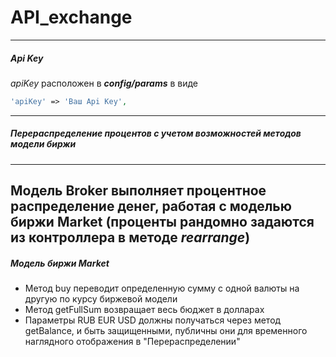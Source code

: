 # API_exchange
---
##### Api Key
_apiKey_ расположен в ***config/params*** в виде 
```php
'apiKey' => 'Ваш Api Key',
```
---
##### Перераспределение процентов с учетом возможностей методов модели биржи 
---
Модель Broker выполняет процентное распределение денег, 
работая с моделью биржи **Market** (проценты рандомно задаются из контроллера в методе _rearrange_)
---
##### Модель биржи **Market** 
* Метод buy переводит определенную сумму с одной валюты на другую по курсу биржевой модели
* Метод getFullSum возвращает весь бюджет в долларах
* Параметры RUB EUR USD должны получаться через метод getBalance, и быть защищенными,
публичны они для временного наглядного отображения в "Перераспределении"